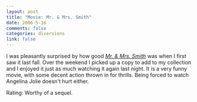 ```yaml
--- 
layout: post
title: "Movie: Mr. & Mrs. Smith"
date: 2006-5-16
comments: false
categories: diversions
link: false
---
```

I was pleasantly surprised by how good <i><a href="http://imdb.com/title/tt0356910/" title="Mr. & Mrs. Smith">Mr. & Mrs. Smith</a></i> was when I first saw it last fall. Over the weekend I picked up a copy to add to my collection and I enjoyed it just as much watching it again last night. It is a very funny movie, with some decent action thrown in for thrills. Being forced to watch Angelina Jolie doesn't hurt either.

Rating: Worthy of a sequel.
